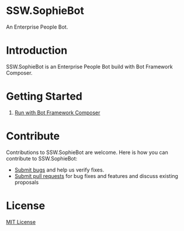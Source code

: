 # SSW.SophieBot

An Enterprise People Bot.

# Introduction

SSW.SophieBot is an Enterprise People Bot build with Bot Framework Composer.

# Getting Started

1. [Run with Bot Framework Composer](_docs/Instructions-Compile.md)

# Contribute

Contributions to SSW.SophieBot are welcome. Here is how you can contribute to SSW.SophieBot:

-   [Submit bugs](https://github.com/SSWConsulting/SSW.SophieBot/issues) and help us verify fixes.
-   [Submit pull requests](https://github.com/SSWConsulting/SSW.SophieBot/pulls) for bug fixes and features and discuss existing proposals

# License

[MIT License](TODO:)
